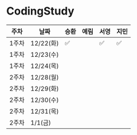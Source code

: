 # CodingStudy


|주차|날짜|승환|예림|서영|지민|
|--------|--------|-------|-------|-------|-------|
|1주차|12/22(화)|✅||✅|✅|
|1주차|12/23(수)|
|1주차|12/24(목)|
|2주차|12/28(월)|
|2주차|12/29(화)|
|2주차|12/30(수)|
|2주차|12/31(목)|
|2주차|1/1(금)|
